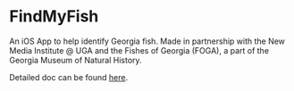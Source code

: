 # FindMyFish
An iOS App to help identify Georgia fish.
Made in partnership with the New Media Institute @ UGA and the Fishes of Georgia (FOGA), a part of the Georgia Museum of Natural History.

Detailed doc can be found [here](https://docs.google.com/document/d/1yZIAvWZ60rRMfGu_VmtzNzOcNbYqIVAEVe96Ww8MX3Y/edit).
